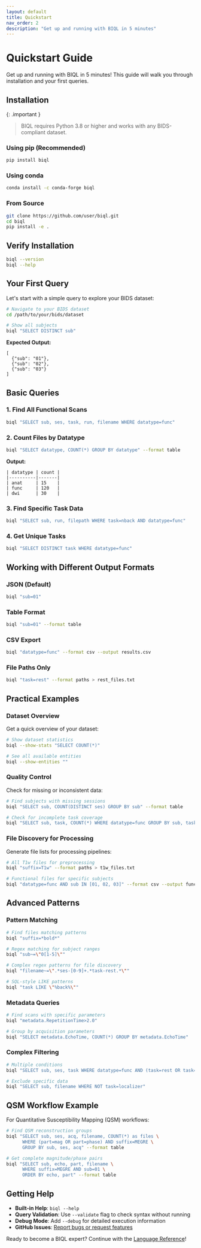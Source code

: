 ```yaml
---
layout: default
title: Quickstart
nav_order: 2
description: "Get up and running with BIQL in 5 minutes"
---
```


# Quickstart Guide

Get up and running with BIQL in 5 minutes! This guide will walk you through installation and your first queries.

## Installation

{: .important }
> BIQL requires Python 3.8 or higher and works with any BIDS-compliant dataset.

### Using pip (Recommended)

```bash
pip install biql
```

### Using conda

```bash
conda install -c conda-forge biql
```

### From Source

```bash
git clone https://github.com/user/biql.git
cd biql
pip install -e .
```

## Verify Installation

```bash
biql --version
biql --help
```

## Your First Query

Let's start with a simple query to explore your BIDS dataset:

```bash
# Navigate to your BIDS dataset
cd /path/to/your/bids/dataset

# Show all subjects
biql "SELECT DISTINCT sub"
```

**Expected Output:**
```
[
  {"sub": "01"},
  {"sub": "02"},
  {"sub": "03"}
]
```

## Basic Queries

### 1. Find All Functional Scans

```bash
biql "SELECT sub, ses, task, run, filename WHERE datatype=func"
```

### 2. Count Files by Datatype

```bash
biql "SELECT datatype, COUNT(*) GROUP BY datatype" --format table
```

**Output:**
```
| datatype | count |
|----------|-------|
| anat     | 15    |
| func     | 120   |
| dwi      | 30    |
```

### 3. Find Specific Task Data

```bash
biql "SELECT sub, run, filepath WHERE task=nback AND datatype=func"
```

### 4. Get Unique Tasks

```bash
biql "SELECT DISTINCT task WHERE datatype=func"
```

## Working with Different Output Formats

### JSON (Default)
```bash
biql "sub=01" 
```

### Table Format
```bash
biql "sub=01" --format table
```

### CSV Export
```bash
biql "datatype=func" --format csv --output results.csv
```

### File Paths Only
```bash
biql "task=rest" --format paths > rest_files.txt
```

## Practical Examples

### Dataset Overview

Get a quick overview of your dataset:

```bash
# Show dataset statistics
biql --show-stats "SELECT COUNT(*)"

# See all available entities
biql --show-entities ""
```

### Quality Control

Check for missing or inconsistent data:

```bash
# Find subjects with missing sessions
biql "SELECT sub, COUNT(DISTINCT ses) GROUP BY sub" --format table

# Check for incomplete task coverage
biql "SELECT sub, task, COUNT(*) WHERE datatype=func GROUP BY sub, task" --format table
```

### File Discovery for Processing

Generate file lists for processing pipelines:

```bash
# All T1w files for preprocessing
biql "suffix=T1w" --format paths > t1w_files.txt

# Functional files for specific subjects
biql "datatype=func AND sub IN [01, 02, 03]" --format csv --output func_subset.csv
```

## Advanced Patterns

### Pattern Matching

```bash
# Find files matching patterns
biql "suffix=*bold*"

# Regex matching for subject ranges
biql "sub~=\"0[1-5]\""

# Complex regex patterns for file discovery
biql "filename~=\".*ses-[0-9]+.*task-rest.*\""

# SQL-style LIKE patterns  
biql "task LIKE \"%back%\""
```

### Metadata Queries

```bash
# Find scans with specific parameters
biql "metadata.RepetitionTime>2.0"

# Group by acquisition parameters
biql "SELECT metadata.EchoTime, COUNT(*) GROUP BY metadata.EchoTime"
```

### Complex Filtering

```bash
# Multiple conditions
biql "SELECT sub, ses, task WHERE datatype=func AND (task=rest OR task=nback) AND run=[1:2]"

# Exclude specific data
biql "SELECT sub, filename WHERE NOT task=localizer"
```

## QSM Workflow Example

For Quantitative Susceptibility Mapping (QSM) workflows:

```bash
# Find QSM reconstruction groups
biql "SELECT sub, ses, acq, filename, COUNT(*) as files \
      WHERE (part=mag OR part=phase) AND suffix=MEGRE \
      GROUP BY sub, ses, acq" --format table

# Get complete magnitude/phase pairs
biql "SELECT sub, echo, part, filename \
      WHERE suffix=MEGRE AND sub=01 \
      ORDER BY echo, part" --format table
```

## Getting Help

- **Built-in Help**: `biql --help`
- **Query Validation**: Use `--validate` flag to check syntax without running
- **Debug Mode**: Add `--debug` for detailed execution information
- **GitHub Issues**: [Report bugs or request features](https://github.com/user/biql/issues)

Ready to become a BIQL expert? Continue with the [Language Reference](language.html)!